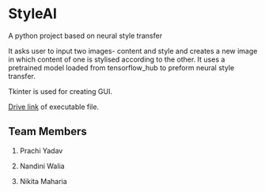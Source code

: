 # StyleAI
A python project based on neural style transfer

It asks user to input two images- content and style and creates a new image in which content of one is stylised according to the other. It uses a pretrained model loaded from tensorflow_hub to preform neural style transfer.

Tkinter is used for creating GUI.

[Drive link](https://drive.google.com/drive/folders/1ePlX4Od7XcbAcbpKxEbGlMvRYt7URpFj?usp=share_link) of executable file.

## Team Members
1. Prachi Yadav

2. Nandini Walia

3. Nikita Maharia
